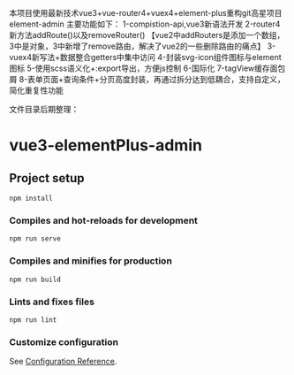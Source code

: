 本项目使用最新技术vue3+vue-router4+vuex4+element-plus重构git高星项目element-admin
主要功能如下：
    1-compistion-api,vue3新语法开发
    2-router4新方法addRoute()以及removeRouter() 【vue2中addRouters是添加一个数组，3中是对象，3中新增了remove路由，解决了vue2的一些删除路由的痛点】
    3-vuex4新写法+数据整合getters中集中访问
    4-封装svg-icon组件图标与element图标
    5-使用scss语义化+:export导出，方便js控制
    6-国际化
    7-tagView缓存面包屑
    8-表单页面+查询条件+分页高度封装，再通过拆分达到低耦合，支持自定义，简化重复性功能

文件目录后期整理：
# vue3-elementPlus-admin

## Project setup
```
npm install
```

### Compiles and hot-reloads for development
```
npm run serve
```

### Compiles and minifies for production
```
npm run build
```

### Lints and fixes files
```
npm run lint
```

### Customize configuration
See [Configuration Reference](https://cli.vuejs.org/config/).

